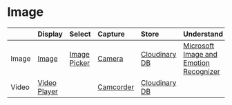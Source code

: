 # Image

|  | Display | Select | Capture | Store | Understand |
| :--- | :--- | :--- | :--- | :--- | :--- |
| Image | [Image](image.md) | [Image Picker](image-picker.md) | [Camera](camera.md) | [Cloudinary DB ](../storage/cloudinary-db.md) | [Microsoft Image and Emotion Recognizer](microsoft-image-+-emotion-recognizer.md) |
| Video | [Video Player](video-player.md) |  | [Camcorder](camcorder.md) | [Cloudinary DB ](../storage/cloudinary-db.md) |  |

